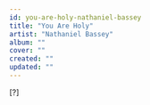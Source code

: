 ```yaml
---
id: you-are-holy-nathaniel-bassey
title: "You Are Holy"
artist: "Nathaniel Bassey"
album: ""
cover: ""
created: ""
updated: ""
---
```


[?]
